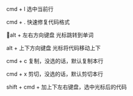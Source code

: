 cmd  + l  选中当前行

cmd + . 快速修复代码格式

alt + 左右方向键盘     光标跳转到单词

alt + 上下方向键盘	 光标将代码移动上下

cmd + c  复制，没选的话，默认复制本行

cmd + x  剪切，没选的话，默认剪切本行

shift + cmd + 加上下左右键盘，选中光标后的代码
<!--stackedit_data:
eyJoaXN0b3J5IjpbLTIwMjEzNjM0NjhdfQ==
-->